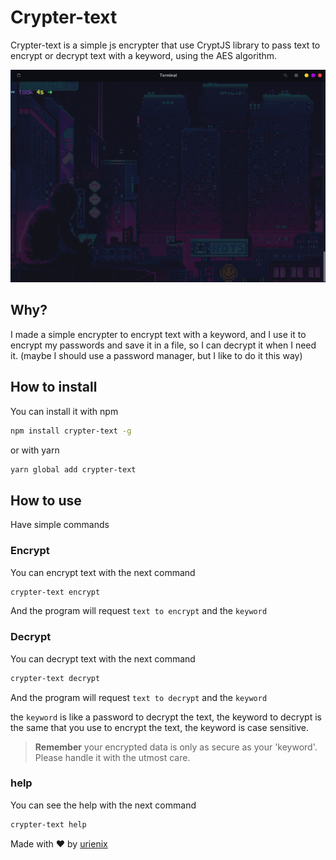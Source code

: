 # Crypter-text

Crypter-text is a simple js encrypter that use CryptJS library to pass text to encrypt or decrypt text with a keyword, using the AES algorithm.

![](crypter.gif)


## Why?
I made a simple encrypter to encrypt text with a keyword, and I use it to encrypt my passwords and save it in a file, so I can decrypt it when I need it. (maybe I should use a password manager, but I like to do it this way)

## How to install

You can install it with npm
```bash
npm install crypter-text -g
```
or with yarn
```bash
yarn global add crypter-text
```

## How to use

Have simple commands

### Encrypt
You can encrypt text with the next command
```bash
crypter-text encrypt
```

And the program will request `text to encrypt` and the `keyword` 

### Decrypt
You can decrypt text with the next command
```bash
crypter-text decrypt
```

And the program will request `text to decrypt` and the `keyword`

the `keyword` is like a password to decrypt the text, the keyword to decrypt is the same that you use to encrypt the text, the keyword is case sensitive.

> **Remember** your encrypted data is only as secure as your 'keyword'. Please handle it with the utmost care.


### help

You can see the help with the next command
```bash
crypter-text help
```

Made with ❤️ by [urienix](https://urienix.moe)
